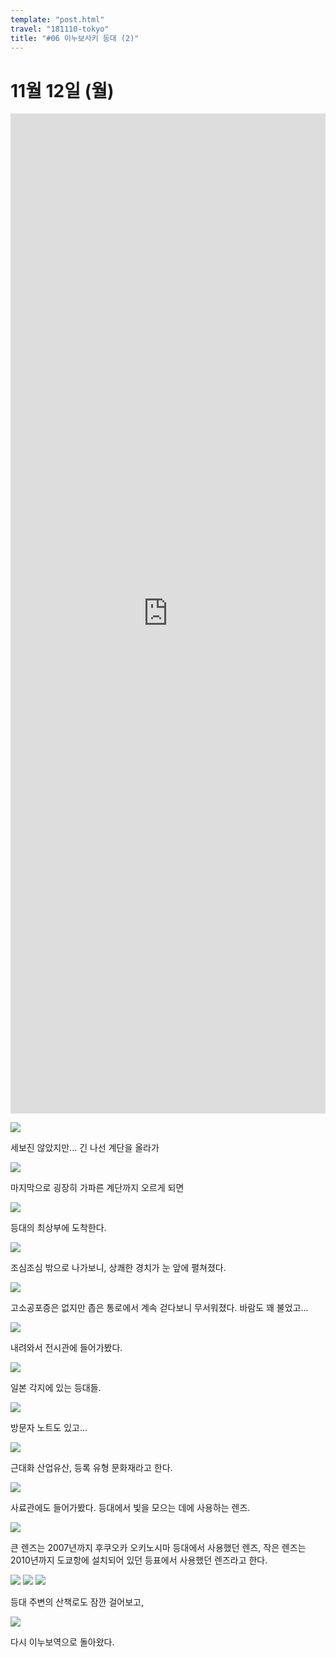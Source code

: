```yaml
---
template: "post.html"
travel: "181110-tokyo"
title: "#06 이누보사키 등대 (2)"
---
```


# 11월 12일 (월)

<iframe src="https://www.google.com/maps/embed?pb=!1m18!1m12!1m3!1d3239.7379942108923!2d140.870277114615!3d35.70806461452303!2m3!1f0!2f0!3f0!3m2!1i1024!2i768!4f13.1!3m3!1m2!1s0x60233ce724bbebff%3A0x74a6ff413f5a1a5f!2sInubosaki+Lighthouse!5e0!3m2!1sko!2skr!4v1543504304526" style="width: 100%; height: 40vh" frameborder="0" style="border:0" allowfullscreen></iframe>

![](/181110-tokyo/06_01.jpg)

세보진 않았지만... 긴 나선 계단을 올라가

![](/181110-tokyo/06_02.jpg)

마지막으로 굉장히 가파른 계단까지 오르게 되면

![](/181110-tokyo/06_04.jpg)

등대의 최상부에 도착한다.

![](/181110-tokyo/06_03.jpg)

조심조심 밖으로 나가보니, 상쾌한 경치가 눈 앞에 펼쳐졌다.

![](/181110-tokyo/06_05.jpg)

고소공포증은 없지만 좁은 통로에서 계속 걷다보니 무서워졌다.
바람도 꽤 불었고...

![](/181110-tokyo/06_06.jpg)

내려와서 전시관에 들어가봤다.

![](/181110-tokyo/06_07.jpg)

일본 각지에 있는 등대들.

![](/181110-tokyo/06_08.jpg)

방문자 노트도 있고...

![](/181110-tokyo/06_09.jpg)

근대화 산업유산, 등록 유형 문화재라고 한다.

![](/181110-tokyo/06_10.jpg)

사료관에도 들어가봤다.
등대에서 빛을 모으는 데에 사용하는 렌즈.

![](/181110-tokyo/06_11.jpg)

큰 렌즈는 2007년까지 후쿠오카 오키노시마 등대에서 사용했던 렌즈,
작은 렌즈는 2010년까지 도쿄항에 설치되어 있던 등표에서 사용했던 렌즈라고 한다.

![](/181110-tokyo/06_12.jpg)
![](/181110-tokyo/06_13.jpg)
![](/181110-tokyo/06_14.jpg)

등대 주변의 산책로도 잠깐 걸어보고,

![](/181110-tokyo/06_15.jpg)

다시 이누보역으로 돌아왔다.
